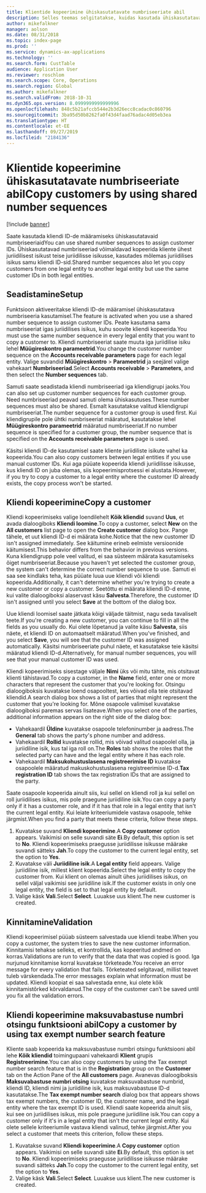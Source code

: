 ```yaml
---
title: Klientide kopeerimine ühiskasutatavate numbriseeriate abil
description: Selles teemas selgitatakse, kuidas kasutada ühiskasutatavaid numbriseeriaid kliendi kopeerimiseks teise juriidilisse isikusse, säilitades sama kliendi ID.
author: mikefalkner
manager: aolson
ms.date: 08/31/2018
ms.topic: index-page
ms.prod: ''
ms.service: dynamics-ax-applications
ms.technology: ''
ms.search.form: CustTable
audience: Application User
ms.reviewer: roschlom
ms.search.scope: Core, Operations
ms.search.region: Global
ms.author: mikefalkner
ms.search.validFrom: 2018-10-31
ms.dyn365.ops.version: 8.0999999999999996
ms.openlocfilehash: 848c5b21afccb544e2b3d26ecc8cadac0c860796
ms.sourcegitcommit: 3ba95d50b8262fa0f43d4faad76adac4d05eb3ea
ms.translationtype: HT
ms.contentlocale: et-EE
ms.lasthandoff: 09/27/2019
ms.locfileid: "2184136"
---
```

# <a name="copy-customers-by-using-shared-number-sequences"></a><span data-ttu-id="acf56-103">Klientide kopeerimine ühiskasutatavate numbriseeriate abil</span><span class="sxs-lookup"><span data-stu-id="acf56-103">Copy customers by using shared number sequences</span></span>

[!include [banner](../includes/banner.md)]

<span data-ttu-id="acf56-104">Saate kasutada kliendi ID-de määramiseks ühiskasutatavaid numbriseeriaid</span><span class="sxs-lookup"><span data-stu-id="acf56-104">You can use shared number sequences to assign customer IDs.</span></span> <span data-ttu-id="acf56-105">Ühiskasutatavad numbriseeriad võimaldavad kopeerida kliente ühest juriidilisest isikust teise juriidilisse isikusse, kasutades mõlemas juriidilises isikus samu kliendi ID-sid.</span><span class="sxs-lookup"><span data-stu-id="acf56-105">Shared number sequences also let you copy customers from one legal entity to another legal entity but use the same customer IDs in both legal entities.</span></span>

## <a name="setup"></a><span data-ttu-id="acf56-106">Seadistamine</span><span class="sxs-lookup"><span data-stu-id="acf56-106">Setup</span></span>

<span data-ttu-id="acf56-107">Funktsioon aktiveeritakse kliendi ID-de määramisel ühiskasutatava numbriseeria kasutamisel.</span><span class="sxs-lookup"><span data-stu-id="acf56-107">The feature is activated when you use a shared number sequence to assign customer IDs.</span></span> <span data-ttu-id="acf56-108">Peate kasutama sama numbriseeriat igas juriidilises isikus, kuhu soovite kliendi kopeerida.</span><span class="sxs-lookup"><span data-stu-id="acf56-108">You must use the same number sequence in every legal entity that you want to copy a customer to.</span></span> <span data-ttu-id="acf56-109">Kliendi numbriseeriat saate muuta iga juriidilise isiku lehel **Müügireskontro parameetrid**.</span><span class="sxs-lookup"><span data-stu-id="acf56-109">You change the customer number sequence on the **Accounts receivable parameters** page for each legal entity.</span></span> <span data-ttu-id="acf56-110">Valige suvandid **Müügireskontro** \> **Parameetrid** ja seejärel valige vahekaart **Numbriseeriad**.</span><span class="sxs-lookup"><span data-stu-id="acf56-110">Select **Accounts receivable** \> **Parameters**, and then select the **Number sequences** tab.</span></span>

<span data-ttu-id="acf56-111">Samuti saate seadistada kliendi numbriseeriad iga kliendigrupi jaoks.</span><span class="sxs-lookup"><span data-stu-id="acf56-111">You can also set up customer number sequences for each customer group.</span></span> <span data-ttu-id="acf56-112">Need numbriseeriad peavad samuti olema ühiskasutuses.</span><span class="sxs-lookup"><span data-stu-id="acf56-112">These number sequences must also be shared.</span></span> <span data-ttu-id="acf56-113">Esmalt kasutatakse valitud kliendigrupi numbriseeriat.</span><span class="sxs-lookup"><span data-stu-id="acf56-113">The number sequence for a customer group is used first.</span></span> <span data-ttu-id="acf56-114">Kui kliendigrupile pole ühtki numbriseeriat määratud, kasutatakse lehel **Müügireskontro parameetrid** määratud numbriseeriat.</span><span class="sxs-lookup"><span data-stu-id="acf56-114">If no number sequence is specified for a customer group, the number sequence that is specified on the **Accounts receivable parameters** page is used.</span></span>

<span data-ttu-id="acf56-115">Käsitsi kliendi ID-de kasutamisel saate kliente juriidiliste isikute vahel ka kopeerida.</span><span class="sxs-lookup"><span data-stu-id="acf56-115">You can also copy customers between legal entities if you use manual customer IDs.</span></span> <span data-ttu-id="acf56-116">Kui aga püüate kopeerida kliendi juriidilisse isikusse, kus kliendi ID on juba olemas, siis kopeerimisprotsessi ei alustata.</span><span class="sxs-lookup"><span data-stu-id="acf56-116">However, if you try to copy a customer to a legal entity where the customer ID already exists, the copy process won't be started.</span></span>

## <a name="copy-a-customer"></a><span data-ttu-id="acf56-117">Kliendi kopeerimine</span><span class="sxs-lookup"><span data-stu-id="acf56-117">Copy a customer</span></span>

<span data-ttu-id="acf56-118">Kliendi kopeerimiseks valige loendilehelt **Kõik kliendid** suvand **Uus**, et avada dialoogiboks **Kliendi loomine**.</span><span class="sxs-lookup"><span data-stu-id="acf56-118">To copy a customer, select **New** on the **All customers** list page to open the **Create customer** dialog box.</span></span> <span data-ttu-id="acf56-119">Pange tähele, et uut kliendi ID-d ei määrata kohe.</span><span class="sxs-lookup"><span data-stu-id="acf56-119">Notice that the new customer ID isn't assigned immediately.</span></span> <span data-ttu-id="acf56-120">See käitumine erineb eelmiste versioonide käitumisest.</span><span class="sxs-lookup"><span data-stu-id="acf56-120">This behavior differs from the behavior in previous versions.</span></span> <span data-ttu-id="acf56-121">Kuna kliendigrupp pole veel valitud, ei saa süsteem määrata kasutamiseks õiget numbriseeriat.</span><span class="sxs-lookup"><span data-stu-id="acf56-121">Because you haven't yet selected the customer group, the system can't determine the correct number sequence to use.</span></span> <span data-ttu-id="acf56-122">Samuti ei saa see kindlaks teha, kas püüate luua uue kliendi või kliendi kopeerida.</span><span class="sxs-lookup"><span data-stu-id="acf56-122">Additionally, it can't determine whether you're trying to create a new customer or copy a customer.</span></span> <span data-ttu-id="acf56-123">Seetõttu ei määrata kliendi ID-d enne, kui valite dialoogiboksi alaservast käsu **Salvesta**.</span><span class="sxs-lookup"><span data-stu-id="acf56-123">Therefore, the customer ID isn't assigned until you select **Save** at the bottom of the dialog box.</span></span>

<span data-ttu-id="acf56-124">Uue kliendi loomisel saate jätkata kõigi väljade täitmist, nagu seda tavaliselt teete.</span><span class="sxs-lookup"><span data-stu-id="acf56-124">If you're creating a new customer, you can continue to fill in all the fields as you usually do.</span></span> <span data-ttu-id="acf56-125">Kui olete lõpetanud ja valite käsu **Salvesta**, siis näete, et kliendi ID on automaatselt määratud.</span><span class="sxs-lookup"><span data-stu-id="acf56-125">When you've finished, and you select **Save**, you will see that the customer ID was assigned automatically.</span></span> <span data-ttu-id="acf56-126">Käsitsi numbriseeriate puhul näete, et kasutatakse teie käsitsi määratud kliendi ID-d.</span><span class="sxs-lookup"><span data-stu-id="acf56-126">Alternatively, for manual number sequences, you will see that your manual customer ID was used.</span></span>

<span data-ttu-id="acf56-127">Kliendi kopeerimiseks sisestage väljale **Nimi** üks või mitu tähte, mis otsitavat klienti tähistavad.</span><span class="sxs-lookup"><span data-stu-id="acf56-127">To copy a customer, in the **Name** field, enter one or more characters that represent the customer that you're looking for.</span></span> <span data-ttu-id="acf56-128">Otsingu dialoogiboksis kuvatakse loend osapooltest, kes võivad olla teie otsitavad kliendid.</span><span class="sxs-lookup"><span data-stu-id="acf56-128">A search dialog box shows a list of parties that might represent the customer that you're looking for.</span></span> <span data-ttu-id="acf56-129">Mõne osapoole valimisel kuvatakse dialoogiboksi paremas servas lisateave.</span><span class="sxs-lookup"><span data-stu-id="acf56-129">When you select one of the parties, additional information appears on the right side of the dialog box:</span></span>

- <span data-ttu-id="acf56-130">Vahekaardil **Üldine** kuvatakse osapoole telefoninumber ja aadress.</span><span class="sxs-lookup"><span data-stu-id="acf56-130">The **General** tab shows the party's phone number and address.</span></span>
- <span data-ttu-id="acf56-131">Vahekaardil **Rollid** kuvatakse rollid, mis võivad valitud osapoolel olla, ja juriidiline isik, kus tal iga roll on.</span><span class="sxs-lookup"><span data-stu-id="acf56-131">The **Roles** tab shows the roles that the selected party can have and the legal entity where it has each role.</span></span>
- <span data-ttu-id="acf56-132">Vahekaardil **Maksukohustuslasena registreerimise ID** kuvatakse osapoolele määratud makuskohustuslasena registreerimise ID-d.</span><span class="sxs-lookup"><span data-stu-id="acf56-132">**Tax registration ID** tab shows the tax registration IDs that are assigned to the party.</span></span>

<span data-ttu-id="acf56-133">Saate osapoole kopeerida ainult siis, kui sellel on kliendi roll ja kui sellel on roll juriidilises isikus, mis pole praegune juriidiline isik.</span><span class="sxs-lookup"><span data-stu-id="acf56-133">You can copy a party only if it has a customer role, and if it has that role in a legal entity that isn't the current legal entity.</span></span> <span data-ttu-id="acf56-134">Kui leiate kriteeriumidele vastava osapoole, tehke järgmist.</span><span class="sxs-lookup"><span data-stu-id="acf56-134">When you find a party that meets these criteria, follow these steps.</span></span>

1. <span data-ttu-id="acf56-135">Kuvatakse suvand **Kliendi kopeerimine**.</span><span class="sxs-lookup"><span data-stu-id="acf56-135">A **Copy customer** option appears.</span></span> <span data-ttu-id="acf56-136">Vaikimisi on selle suvandi säte **Ei**.</span><span class="sxs-lookup"><span data-stu-id="acf56-136">By default, this option is set to **No**.</span></span> <span data-ttu-id="acf56-137">Kliendi kopeerimiseks praegusse juriidilisse isikusse määrake suvandi sätteks **Jah**.</span><span class="sxs-lookup"><span data-stu-id="acf56-137">To copy the customer to the current legal entity, set the option to **Yes**.</span></span> 
2. <span data-ttu-id="acf56-138">Kuvatakse väli **Juriidiline isik**.</span><span class="sxs-lookup"><span data-stu-id="acf56-138">A **Legal entity** field appears.</span></span> <span data-ttu-id="acf56-139">Valige juriidiline isik, millest klient kopeerida.</span><span class="sxs-lookup"><span data-stu-id="acf56-139">Select the legal entity to copy the customer from.</span></span> <span data-ttu-id="acf56-140">Kui klient on olemas ainult ühes juriidilises isikus, on sellel väljal vaikimisi see juriidiline isik.</span><span class="sxs-lookup"><span data-stu-id="acf56-140">If the customer exists in only one legal entity, the field is set to that legal entity by default.</span></span>
3. <span data-ttu-id="acf56-141">Valige käsk **Vali**.</span><span class="sxs-lookup"><span data-stu-id="acf56-141">Select **Select**.</span></span> <span data-ttu-id="acf56-142">Luuakse uus klient.</span><span class="sxs-lookup"><span data-stu-id="acf56-142">The new customer is created.</span></span>

## <a name="validation"></a><span data-ttu-id="acf56-143">Kinnitamine</span><span class="sxs-lookup"><span data-stu-id="acf56-143">Validation</span></span>

<span data-ttu-id="acf56-144">Kliendi kopeerimisel püüab süsteem salvestada uue kliendi teabe.</span><span class="sxs-lookup"><span data-stu-id="acf56-144">When you copy a customer, the system tries to save the new customer information.</span></span> <span data-ttu-id="acf56-145">Kinnitamisi tehakse selleks, et kontrollida, kas kopeeritud andmed on korras.</span><span class="sxs-lookup"><span data-stu-id="acf56-145">Validations are run to verify that the data that was copied is good.</span></span> <span data-ttu-id="acf56-146">Iga nurjunud kinnitamise korral kuvatakse tõrketeade.</span><span class="sxs-lookup"><span data-stu-id="acf56-146">You receive an error message for every validation that fails.</span></span> <span data-ttu-id="acf56-147">Tõrketeated selgitavad, millist teavet tuleb värskendada.</span><span class="sxs-lookup"><span data-stu-id="acf56-147">The error messages explain what information must be updated.</span></span> <span data-ttu-id="acf56-148">Kliendi koopiat ei saa salvestada enne, kui olete kõik kinnitamistõrked kõrvaldanud.</span><span class="sxs-lookup"><span data-stu-id="acf56-148">The copy of the customer can't be saved until you fix all the validation errors.</span></span>

## <a name="copy-a-customer-by-using-tax-exempt-number-search-feature"></a><span data-ttu-id="acf56-149">Kliendi kopeerimine maksuvabastuse numbri otsingu funktsiooni abil</span><span class="sxs-lookup"><span data-stu-id="acf56-149">Copy a customer by using tax exempt number search feature</span></span>

<span data-ttu-id="acf56-150">Kliente saab kopeerida ka maksuvabastuse numbri otsingu funktsiooni abil lehe **Kõik kliendid** toimingupaani vahekaardi **Klient** grupis **Registreerimine**.</span><span class="sxs-lookup"><span data-stu-id="acf56-150">You can also copy customers by using the Tax exempt number search feature that is in the **Registration** group on the **Customer** tab on the Action Pane of the **All customers** page.</span></span> <span data-ttu-id="acf56-151">Avanevas dialoogiboksis **Maksuvabastuse numbri otsing** kuvatakse maksuvabastuse numbrid, kliendi ID, kliendi nimi ja juriidiline isik, kus maksuvabastuse ID-d kasutatakse.</span><span class="sxs-lookup"><span data-stu-id="acf56-151">The **Tax exempt number search** dialog box that appears shows tax exempt numbers, the customer ID, the customer name, and the legal entity where the tax exempt ID is used.</span></span> <span data-ttu-id="acf56-152">Kliendi saate kopeerida ainult siis, kui see on juriidilises isikus, mis pole praegune juriidiline isik.</span><span class="sxs-lookup"><span data-stu-id="acf56-152">You can copy a customer only if it's in a legal entity that isn't the current legal entity.</span></span> <span data-ttu-id="acf56-153">Kui olete sellele kriteeriumile vastava kliendi valinud, tehke järgmist.</span><span class="sxs-lookup"><span data-stu-id="acf56-153">After you select a customer that meets this criterion, follow these steps.</span></span>

1. <span data-ttu-id="acf56-154">Kuvatakse suvand **Kliendi kopeerimine**.</span><span class="sxs-lookup"><span data-stu-id="acf56-154">A **Copy customer** option appears.</span></span> <span data-ttu-id="acf56-155">Vaikimisi on selle suvandi säte **Ei**.</span><span class="sxs-lookup"><span data-stu-id="acf56-155">By default, this option is set to **No**.</span></span> <span data-ttu-id="acf56-156">Kliendi kopeerimiseks praegusse juriidilisse isikusse määrake suvandi sätteks **Jah**.</span><span class="sxs-lookup"><span data-stu-id="acf56-156">To copy the customer to the current legal entity, set the option to **Yes**.</span></span> 
2. <span data-ttu-id="acf56-157">Valige käsk **Vali**.</span><span class="sxs-lookup"><span data-stu-id="acf56-157">Select **Select**.</span></span> <span data-ttu-id="acf56-158">Luuakse uus klient.</span><span class="sxs-lookup"><span data-stu-id="acf56-158">The new customer is created.</span></span>
